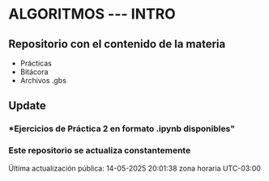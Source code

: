 # ALGORITMOS --- INTRO

## Repositorio con el contenido de la materia

- Prácticas
- Bitácora
- Archivos .gbs

## Update
### *Ejercicios de Práctica 2 en formato .ipynb disponibles"

### Este repositorio se actualiza constantemente


Última actualización pública: 14-05-2025 20:01:38 zona horaria UTC-03:00
